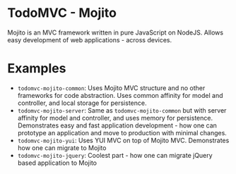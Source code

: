 TodoMVC - Mojito
================


Mojito is an MVC framework written in pure JavaScript on NodeJS. Allows easy development of web applications - across devices.


Examples
========

- `todomvc-mojito-common`: Uses Mojito MVC structure and no other frameworks for code abstraction. Uses common affinity for model and controller, and local storage for persistence.
- `todomvc-mojito-server`: Same as `todomvc-mojito-common` but with server affinity for model and controller, and uses memory for persistence. Demonstrates easy and fast application development - how one can prototype an application and move to production with minimal changes.
- `todomvc-mojito-yui`: Uses YUI MVC on top of Mojito MVC. Demonstrates how one can migrate to Mojito
- `todomvc-mojito-jquery`: Coolest part - how one can migrate jQuery based application to Mojito
